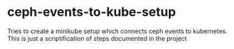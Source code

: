 # ceph-events-to-kube-setup
Tries to create a minikube setup which connects ceph events to kubernetes. This is just a scriptification of steps documented in the project
